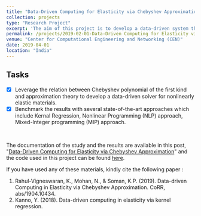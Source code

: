 ```yaml
---
title: "Data-Driven Computing for Elasticity via Chebyshev Approximation"
collection: projects
type: "Research Project"
excerpt: 'The aim of this project is to develop a data-driven system that uses chebyshev approximation for rapid identification of stress-strain values in non-linearly elastic body.'
permalink: /projects/2019-02-01-Data-Driven Computing for Elasticity via Chebyshev Approximation-4
venue: "Center for Computational Engineering and Networking (CEN)"
date: 2019-04-01
location: "India"
---
```

## Tasks
- [x]  Leverage the relation between Chebyshev polynomial of the ﬁrst kind and approximation theory to develop a data-driven solver for nonlinearly elastic materials.  
- [x] Benchmark the results with several state-of-the-art approaches which include Kernal Regression, Nonlinear Programming (NLP) approach, Mixed-Integer programming (MIP) approach.
<br/>

The documentation of the study and the results are available in this post, "[Data-Driven Computing for Elasticity via Chebyshev Approximation](https://rahulvigneswaran.github.io/posts/2019/01/2019-02-01-Data-Driven%20Computing%20for%20Elasticity%20via%20Chebyshev%20Approximation-4/)" and the code used in this project can be found [here](https://github.com/rahulvigneswaran/Data-Driven-Computing-in-Elasticity-via-Chebyshev-Approximation).
<br/>

If you have used any of these materials, kindly cite the following paper :

1. Rahul-Vigneswaran, K., Mohan, N., & Soman, K.P. (2019). Data-driven Computing in Elasticity via Chebyshev Approximation. CoRR, abs/1904.10434.
2. Kanno, Y. (2018). Data-driven computing in elasticity via kernel regression.
